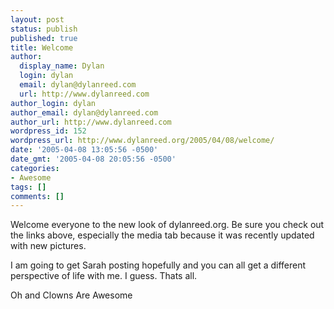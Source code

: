 ```yaml
---
layout: post
status: publish
published: true
title: Welcome
author:
  display_name: Dylan
  login: dylan
  email: dylan@dylanreed.com
  url: http://www.dylanreed.com
author_login: dylan
author_email: dylan@dylanreed.com
author_url: http://www.dylanreed.com
wordpress_id: 152
wordpress_url: http://www.dylanreed.org/2005/04/08/welcome/
date: '2005-04-08 13:05:56 -0500'
date_gmt: '2005-04-08 20:05:56 -0500'
categories:
- Awesome
tags: []
comments: []
---
```

<p>Welcome everyone to the new look of dylanreed.org. Be sure you check out the links above, especially the media tab because it was recently updated with new pictures. </p>
<p>I am going to get Sarah posting hopefully and you can all get a different perspective of life with me. I guess. Thats all.</p>
<p>Oh and Clowns Are Awesome</p>
